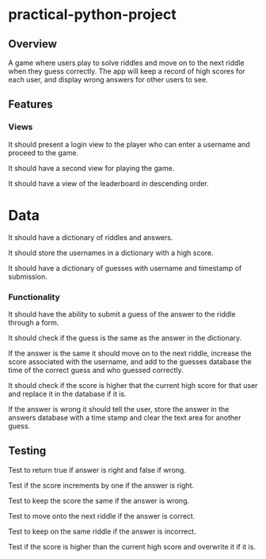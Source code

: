 # practical-python-project
## Overview
A game where users play to solve riddles and move on to the next riddle when they guess correctly. The app will keep a record of high scores for each user, and display wrong answers for other users to see.

## Features

### Views
It should present a login view to the player who can enter a username and proceed to the game. 

It should have a second view for playing the game. 

It should have a view of the leaderboard in descending order. 

# Data
It should have a dictionary of riddles and answers. 

It should store the usernames in a dictionary with a high score. 

It should have a dictionary of guesses with username and timestamp of submission.

### Functionality
It should have the ability to submit a guess of the answer to the riddle through a form. 

It should check if the guess is the same as the answer in the dictionary. 

If the answer is the same it should move on to the next riddle, increase the score associated with the username, and add to the guesses database the time of the correct guess and who guessed correctly. 

It should check if the score is higher that the current high score for that user and replace it in the database if it is. 

If the answer is wrong it should tell the user, store the answer in the answers database with a time stamp and clear the text area for another guess. 

## Testing
Test to return true if answer is right and false if wrong.

Test if the score increments by one if the answer is right.

Test to keep the score the same if the answer is wrong.

Test to move onto the next riddle if the answer is correct.

Test to keep on the same riddle if the answer is incorrect.

Test if the score is higher than the current high score and overwrite it if it is.

